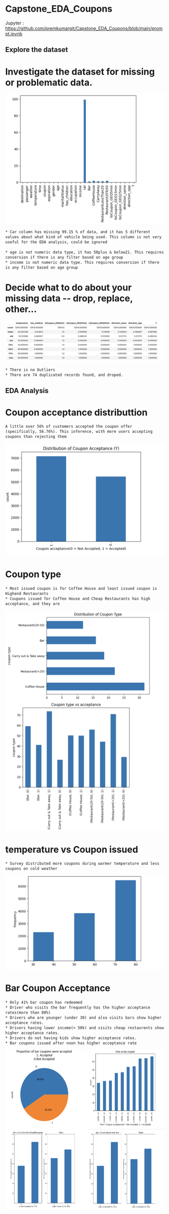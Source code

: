 # Capstone_EDA_Coupons

Jupyter : https://github.com/premkumargit/Capstone_EDA_Coupons/blob/main/prompt.ipynb

## Explore the dataset
# Investigate the dataset for missing or problematic data.

![](/images/Missing_values.png?raw=true)

    * Car column has missing 99.15 % of data, and it has 5 different values about what kind of vehicle being used. This column is not very useful for the EDA analysis, could be ignored

    * age is not numeric data type, it has 50plus & below21. This requires conversion if there is any filter based on age group
    * income is not numeric data type. This requires conversion if there is any filter based on age group
     
     
# Decide what to do about your missing data -- drop, replace, other...
  
![](/images/Outliers.png?raw=true)

    * There is no Outliers
    * There are 74 duplicated records found, and droped.



## EDA Analysis

# Coupon acceptance distributtion

    A little over 56% of customers accepted the coupon offer (specifically, 56.76%). This inference, with more users accepting coupons than rejecting them
![](/images/Coupon_acceptance_distribution.png?raw=true)


# Coupon type

    * Most issued coupon is for Coffee House and least issued coupon is Highend Restaurants
    * Coupons issued for Coffee House and Cheap Restaurants has high acceptance, and they are

![](/images/Coupon_Type_Distribution.png?raw=true)
![](/images/Coupon_Type_vs_Acceptance.png?raw=true)

# temperature vs Coupon issued

    * Survey distributed more coupons during warmer temperature and less coupons on cold weather

![](/images/Issued_Coupon_vs_temperature.png?raw=true)

# Bar Coupon Acceptance
 
    * Only 41% bar coupon has redeemed
    * Driver who visits the bar frequently has the higher acceptance rates(more than 80%)
    * Drivers who are younger (under 30) and also visits bars show higher acceptance rates.
    * Drivers having lower income(< 50k) and visits cheap restaurents show higher acceptance rates.
    * Drivers do not having kids show higher acceptance rates.
    * Bar coupons issued after noon has higher acceptance rate

<img src="/images/Bar_coupons_Proportion.png" width="250" height="250"> <img src="/images/time_vs_Bar_coupon.png" width="250" height="250">
<img src="/images/No_Kids_vs_Bar_Coupon.png" width="250" height="250"> <img src="/images/Young_age_vs_Bar_coupon.png" width="250" height="250">    



     

